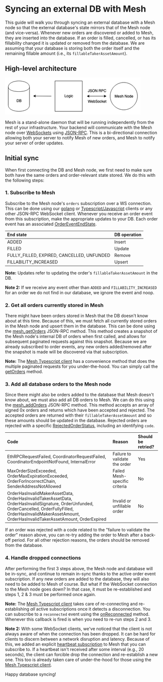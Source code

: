 # Syncing an external DB with Mesh

This guide will walk you through syncing an external database with a Mesh node so that the external database's state mirrors that of the Mesh node \(and vice-versa\). Whenever new orders are discovered or added to Mesh, they are inserted into the database. If an order is filled, cancelled, or has its fillability changed it is updated or removed from the database. We are assuming that your database is storing both the order itself and the remaining fillable amount \(i.e., its `fillableTakerAssetAmount`\).

## High-level architecture

![](../.gitbook/assets/mesh_db_sync_diagram%20%285%29.png)

Mesh is a stand-alone daemon that will be running independently from the rest of your infrastructure. Your backend will communicate with the Mesh node over [WebSockets](https://en.wikipedia.org/wiki/WebSocket) using [JSON-RPC](https://www.jsonrpc.org/). This is a bi-directional connection allowing both your server to notify Mesh of new orders, and Mesh to notify your server of order updates.

## Initial sync

When first connecting the DB and Mesh node, we first need to make sure both have the same orders and order-relevant state stored. We do this with the following steps:

### 1. Subscribe to Mesh

Subscribe to the Mesh node's `orders` subscription over a WS connection. This can be done using our [golang](https://godoc.org/github.com/0xProject/0x-mesh/rpc) or [Typescript/Javascript](../json-rpc-clients/typescript/) clients or any other JSON-RPC WebSocket client. Whenever you receive an order event from this subscription, make the appropriate updates to your DB. Each order event has an associated [OrderEventEndState](https://godoc.org/github.com/0xProject/0x-mesh/zeroex#pkg-constants).

| End state | DB operation |
| :--- | :--- |
| ADDED | Insert |
| FILLED | Update |
| FULLY\_FILLED, EXPIRED, CANCELLED, UNFUNDED | Remove |
| FILLABILITY\_INCREASED | Upsert |

**Note:** Updates refer to updating the order's `fillableTakerAssetAmount` in the DB.

**Note 2:** If we receive any event other than `ADDED` and `FILLABILITY_INCREASED` for an order we do not find in our database, we ignore the event and noop.

### 2. Get all orders currently stored in Mesh

There might have been orders stored in Mesh that the DB doesn't know about at this time. Because of this, we must fetch all currently stored orders in the Mesh node and upsert them in the database. This can be done using the [mesh\_getOrders](../getting-started/rpc_api.md#mesh_getorders) JSON-RPC method. This method creates a snapshot of the Mesh node's internal DB of orders when first called, and allows for subsequent paginated requests against this snapshot. Because we are already subscribed to order events, any new orders added/removed after the snapshot is made will be discovered via that subscription.

**Note:** The [Mesh Typescript client](../json-rpc-clients/typescript/) has a convenience method that does the multiple paginated requests for you under-the-hood. You can simply call the [getOrders](../json-rpc-clients/typescript/reference.md#getordersasync) method.

### 3. Add all database orders to the Mesh node

Since there might also be orders added to the database that Mesh doesn't know about, we must also add all DB orders to Mesh. We can do this using the [mesh\_addOrders](../getting-started/rpc_api.md#mesh_addorders) JSON-RPC method. This method accepts an array of signed 0x orders and returns which have been accepted and rejected. The accepted orders are returned with their `fillableTakerAssetAmount` and so these amounts should be updated in the database. Rejected orders are rejected with a specific [RejectedOrderStatus](https://godoc.org/github.com/0xProject/0x-mesh/zeroex#pkg-variables), including an identifying `code`.

| Code | Reason | Should be retried? |
| :--- | :--- | :--- |
| EthRPCRequestFailed, CoordinatorRequestFailed, CoordinatorEndpointNotFound, InternalError | Failure to validate the order | Yes |
| MaxOrderSizeExceeded, OrderMaxExpirationExceeded, OrderForIncorrectChain, SenderAddressNotAllowed | Failed Mesh-specific criteria | No |
| OrderHasInvalidMakerAssetData, OrderHasInvalidTakerAssetData, OrderHasInvalidSignature, OrderUnfunded, OrderCancelled, OrderFullyFilled, OrderHasInvalidMakerAssetAmount, OrderHasInvalidTakerAssetAmount, OrderExpired | Invalid or unfillable order | No |

If an order was rejected with a code related to the "failure to validate the order" reason above, you can re-try adding the order to Mesh after a back-off period. For all other rejection reasons, the orders should be removed from the database.

### 4. Handle dropped connections

After performing the first 3 steps above, the Mesh node and database will be in-sync, and continue to remain in-sync thanks to the active order event subscription. If any new orders are added to the database, they will also need to be added to Mesh of course. But what if the WebSocket connection to the Mesh node goes down? In that case, it must be re-established and steps 1, 2 & 3 must be performed once again.

**Note:** The [Mesh Typescript client](../json-rpc-clients/typescript/reference.md#getordersasync) takes care of re-connecting and re-establishing _all_ active subscriptions once it detects a disconnection. You can subscribe to a `reconnected` event using the [onReconnected](../json-rpc-clients/typescript/reference.md#onreconnected) method. Whenever this callback is fired is when you need to re-run steps 2 and 3.

**Note 2:** With some WebSocket clients, we've noticed that the client is not always aware of when the connection has been dropped. It can be hard for clients to discern between a network disruption and latency. Because of this, we added an explicit [heartbeat subscription](../getting-started/rpc_api.md#mesh_subscribe-to-heartbeat-topic) to Mesh that you can subscribe to. If a heartbeat isn't received after some interval \(e.g., 20 seconds\), the client can forcible drop the connection and re-establish a new one. This too is already taken care of under-the-hood for those using the [Mesh Typescript client](../json-rpc-clients/typescript/reference.md#getordersasync).

Happy database syncing!

